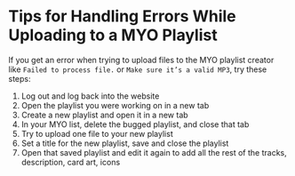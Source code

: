 # Tips for Handling Errors While Uploading to a MYO Playlist

If you get an error when trying to upload files to the MYO playlist creator like `Failed to process file.` or `Make sure it’s a valid MP3`, try these steps:

1. Log out and log back into the website
2. Open the playlist you were working on in a new tab
3. Create a new playlist and open it in a new tab
4. In your MYO list, delete the bugged playlist, and close that tab
5. Try to upload one file to your new playlist
6. Set a title for the new playlist, save and close the playlist
7. Open that saved playlist and edit it again to add all the rest of the tracks, description, card art, icons
